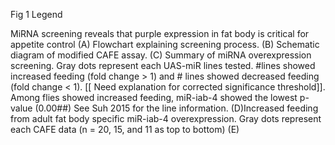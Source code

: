 Fig 1 Legend

MiRNA screening reveals that purple expression in fat body is critical for appetite control
(A) Flowchart explaining screening process. (B) Schematic diagram of modified CAFE assay. (C) Summary of miRNA overexpression screening. Gray dots represent each UAS-miR lines tested. #lines showed increased feeding (fold change > 1) and # lines showed decreased feeding (fold change < 1). [[ Need explanation for corrected significance threshold]]. Among flies showed increased feeding, miR-iab-4 showed the lowest p-value (0.00##)    See Suh 2015 for the line information. (D)Increased feeding from adult fat body specific miR-iab-4 overexpression. Gray dots represent each CAFE data (n = 20, 15, and 11 as top to bottom) (E)